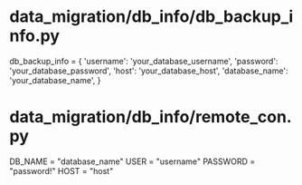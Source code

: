 # data_migration/db_info/db_backup_info.py

db_backup_info = {
    'username': 'your_database_username',
    'password': 'your_database_password',
    'host': 'your_database_host',
    'database_name': 'your_database_name',
}

# data_migration/db_info/remote_con.py
DB_NAME = "database_name"
USER = "username"
PASSWORD = "password!"
HOST = "host"